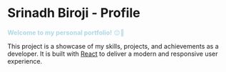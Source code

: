 # Srinadh Biroji - Profile

<span style="color:lightblue">**Welcome to my personal portfolio!** 😊🚀</span>

This project is a showcase of my skills, projects, and achievements as a developer. It is built with [React](https://reactjs.org/) to deliver a modern and responsive user experience.
